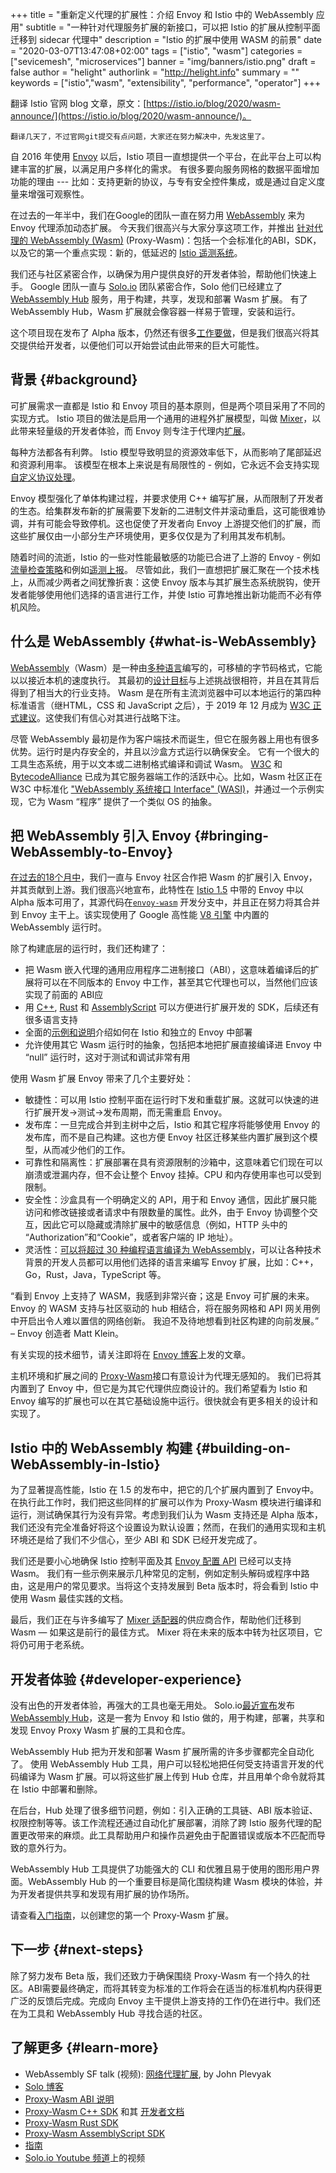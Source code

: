 +++
title = "重新定义代理的扩展性：介绍 Envoy 和 Istio 中的 WebAssembly 应用"
subtitle = "一种针对代理服务扩展的新接口，可以把 Istio 的扩展从控制平面迁移到 sidecar 代理中"
description = "Istio 的扩展中使用 WASM 的前景"
date = "2020-03-07T13:47:08+02:00"
tags = ["istio", "wasm"]
categories = ["sevicemesh", "microservices"]
banner = "img/banners/istio.png"
draft = false
author = "helight"
authorlink = "http://helight.info"
summary = ""
keywords = ["istio","wasm", "extensibility", "performance", "operator"]
+++


翻译 Istio 官网 blog 文章，原文：[https://istio.io/blog/2020/wasm-announce/](https://istio.io/blog/2020/wasm-announce/)。

    翻译几天了，不过官网git提交有点问题，大家还在努力解决中，先发这里了。

自 2016 年使用 [Envoy](https://www.envoyproxy.io/) 以后，Istio 项目一直想提供一个平台，在此平台上可以构建丰富的扩展，以满足用户多样化的需求。 有很多要向服务网格的数据平面增加功能的理由 --- 比如：支持更新的协议，与专有安全控件集成，或是通过自定义度量来增强可观察性。

在过去的一年半中，我们在Google的团队一直在努力用 [WebAssembly](https://webassembly.org/) 来为 Envoy 代理添加动态扩展。 今天我们很高兴与大家分享这项工作，并推出 [针对代理的 WebAssembly (Wasm)](https://github.com/proxy-wasm/spec) (Proxy-Wasm)：包括一个会标准化的ABI，SDK，以及它的第一个重点实现：新的，低延迟的 [Istio 遥测系统](https://istio.io/zh/docs/reference/config/telemetry)。

我们还与社区紧密合作，以确保为用户提供良好的开发者体验，帮助他们快速上手。 Google 团队一直与 [Solo.io](https://solo.io) 团队紧密合作，Solo 他们已经建立了 [WebAssembly Hub](https://webassemblyhub.io/) 服务，用于构建，共享，发现和部署 Wasm 扩展。 有了 WebAssembly Hub，Wasm 扩展就会像容器一样易于管理，安装和运行。

这个项目现在发布了 Alpha 版本，仍然还有很多[工作要做](#next-steps)，但是我们很高兴将其交提供给开发者，以便他们可以开始尝试由此带来的巨大可能性。

## 背景 {#background}

可扩展需求一直都是 Istio 和 Envoy 项目的基本原则，但是两个项目采用了不同的实现方式。 Istio 项目的做法是启用一个通用的进程外扩展模型，叫做 [Mixer](https://istio.io/zh/docs/reference/config/policy-and-telemetry/mixer-overview/)，以此带来轻量级的开发者体验，而 Envoy 则专注于代理内[扩展](https://www.envoyproxy.io/docs/envoy/latest/extending/extending)。

每种方法都各有利弊。 Istio 模型导致明显的资源效率低下，从而影响了尾部延迟和资源利用率。 该模型在根本上来说是有局限性的 - 例如，它永远不会支持实现[自定义协议处理](https://blog.envoyproxy.io/how-to-write-envoy-filters-like-a-ninja-part-1-d166e5abec09)。

Envoy 模型强化了单体构建过程，并要求使用 C++ 编写扩展，从而限制了开发者的生态。给集群发布新的扩展需要下发新的二进制文件并滚动重启，这可能很难协调，并有可能会导致停机。这也促使了开发者向 Envoy 上游提交他们的扩展，而这些扩展仅由一小部分生产环境使用，更多仅仅是为了利用其发布机制。

随着时间的流逝，Istio 的一些对性能最敏感的功能已合进了上游的 Envoy - 例如[流量检查策略](https://www.envoyproxy.io/docs/envoy/latest/intro/arch_overview/security/rbac_filter)和例如[遥测上报](https://istio.io/zh/docs/reference/config/telemetry/metrics/)。 尽管如此，我们一直想把扩展汇聚在一个技术栈上，从而减少两者之间犹豫折衷：这使 Envoy 版本与其扩展生态系统脱钩，使开发者能够使用他们选择的语言进行工作，并使 Istio 可靠地推出新功能而不必有停机风险。

## 什么是 WebAssembly {#what-is-WebAssembly}

[WebAssembly](https://webassembly.org/)（Wasm）是一种由[多种语言](https://github.com/appcypher/awesome-wasm-langs)编写的，可移植的字节码格式，它能以以接近本机的速度执行。 其最初的[设计目标](https://webassembly.org/docs/high-level-goals/)与上述挑战很相符，并且在其背后得到了相当大的行业支持。 Wasm 是在所有主流浏览器中可以本地运行的第四种标准语言（继HTML，CSS 和 JavaScript 之后），于 2019 年 12 月成为 [W3C 正式建议](https://www.w3.org/TR/wasm-core-1/)。这使我们有信心对其进行战略下注。

尽管 WebAssembly 最初是作为客户端技术而诞生，但它在服务器上用也有很多优势。运行时是内存安全的，并且以沙盒方式运行以确保安全。 它有一个很大的工具生态系统，用于以文本或二进制格式编译和调试 Wasm。 [W3C](https://www.w3.org/) 和 [BytecodeAlliance](https://bytecodealliance.org/) 已成为其它服务器端工作的活跃中心。比如，Wasm 社区正在 W3C 中标准化 ["WebAssembly 系统接口 Interface" (WASI)](https://hacks.mozilla.org/2019/03/standardizing-wasi-a-webassembly-system-interface/)，并通过一个示例实现，它为 Wasm “程序” 提供了一个类似 OS 的抽象。

## 把 WebAssembly 引入 Envoy {#bringing-WebAssembly-to-Envoy}

[在过去的18个月中](https://github.com/envoyproxy/envoy/issues/4272)，我们一直与 Envoy 社区合作把 Wasm 的扩展引入 Envoy，并其贡献到上游。我们很高兴地宣布，此特性在 [Istio 1.5](/news/releases/1.5.x/announcing-1.5/) 中带的 Envoy 中以 Alpha 版本可用了，其源代码在[`envoy-wasm`](https://github.com/envoyproxy/envoy-wasm/) 开发分支中，并且正在努力将其合并到 Envoy 主干上。该实现使用了 Google 高性能 [V8 引擎](https://v8.dev/) 中内置的 WebAssembly 运行时。

除了构建底层的运行时，我们还构建了：

- 把 Wasm 嵌入代理的通用应用程序二进制接口（ABI），这意味着编译后的扩展将可以在不同版本的 Envoy 中工作，甚至其它代理也可以，当然他们应该实现了前面的 ABI应
- 用 [C++](https://github.com/proxy-wasm/proxy-wasm-cpp-sdk),
 [Rust](https://github.com/proxy-wasm/proxy-wasm-rust-sdk) 和 [AssemblyScript](https://github.com/solo-io/proxy-runtime) 可以方便进行扩展开发的 SDK，后续还有很多语言支持
- 全面的[示例和说明](https://docs.solo.io/web-assembly-hub/latest/tutorial_code/)介绍如何在 Istio 和独立的 Envoy 中部署
- 允许使用其它 Wasm 运行时的抽象，包括把本地把扩展直接编译进 Envoy 中 “null” 运行时，这对于测试和调试非常有用

使用 Wasm 扩展 Envoy 带来了几个主要好处：

- 敏捷性：可以用 Istio 控制平面在运行时下发和重载扩展。这就可以快速的进行扩展开发→测试→发布周期，而无需重启 Envoy。
- 发布库：一旦完成合并到主树中之后，Istio 和其它程序将能够使用 Envoy 的发布库，而不是自己构建。这也方便 Envoy 社区迁移某些内置扩展到这个模型，从而减少他们的工作。
- 可靠性和隔离性：扩展部署在具有资源限制的沙箱中，这意味着它们现在可以崩溃或泄漏内存，但不会让整个 Envoy 挂掉。CPU 和内存使用率也可以受到限制。
- 安全性：沙盒具有一个明确定义的 API，用于和 Envoy 通信，因此扩展只能访问和修改链接或者请求中有限数量的属性。此外，由于 Envoy 协调整个交互，因此它可以隐藏或清除扩展中的敏感信息（例如，HTTP 头中的 “Authorization”和“Cookie”，或者客户端的 IP 地址）。
- 灵活性：[可以将超过 30 种编程语言编译为 WebAssembly](https://github.com/appcypher/awesome-wasm-langs)，可以让各种技术背景的开发人员都可以用他们选择的语言来编写 Envoy 扩展，比如：C++，Go，Rust，Java，TypeScript 等。

“看到 Envoy 上支持了 WASM，我感到非常兴奋；这是 Envoy 可扩展的未来。Envoy 的 WASM 支持与社区驱动的 hub 相结合，将在服务网格和 API 网关用例中开启出令人难以置信的网络创新。 我迫不及待地想看到社区构建的向前发展。” – Envoy 创造者 Matt Klein。

有关实现的技术细节，请关注即将在 [Envoy 博客](https://blog.envoyproxy.io/)上发的文章。

主机环境和扩展之间的 [Proxy-Wasm](https://github.com/proxy-wasm)接口有意设计为代理无感知的。 我们已将其内置到了 Envoy 中，但它是为其它代理供应商设计的。我们希望看为 Istio 和 Envoy 编写的扩展也可以在其它基础设施中运行。很快就会有更多相关的设计和实现了。

## Istio 中的 WebAssembly 构建 {#building-on-WebAssembly-in-Istio}

为了显著提高性能，Istio 在 1.5 的发布中，把它的几个扩展内置到了 Envoy中。在执行此工作时，我们把这些同样的扩展可以作为 Proxy-Wasm 模块进行编译和运行，测试确保其行为没有异常。考虑到我们认为 Wasm 支持还是 Alpha 版本，我们还没有完全准备好将这个设置设为默认设置；然而，在我们的通用实现和主机环境还是给了我们不少信心，至少 ABI 和 SDK 已经开发完成了。

我们还是要小心地确保 Istio 控制平面及其 [Envoy 配置 API](https://istio.io/zh/docs/reference/config/networking/envoy-filter/) 已经可以支持 Wasm。 我们有一些示例来展示几种常见的定制，例如定制头解码或程序中路由，这是用户的常见要求。当将这个支持发展到 Beta 版本时，将会看到 Istio 中使用 Wasm 最佳实践的文档。

最后，我们正在与许多编写了 [Mixer 适配器](https://istio.io/zh/docs/reference/config/policy-and-telemetry/adapters/)的供应商合作，帮助他们迁移到 Wasm — 如果这是前行的最佳方式。 Mixer 将在未来的版本中转为社区项目，它将仍可用于老系统。

## 开发者体验 {#developer-experience}

没有出色的开发者体验，再强大的工具也毫无用处。 Solo.io[最近宣布]((https://www.solo.io/blog/an-extended-and-improved-webassembly-hub-to-helps-bring-the-power-of-webassembly-to-envoy-and-istio/) )发布 [WebAssembly Hub](https://webassemblyhub.io/)，这是一套为 Envoy 和 Istio 做的，用于构建，部署，共享和发现 Envoy Proxy Wasm 扩展的工具和仓库。

WebAssembly Hub 把为开发和部署 Wasm 扩展所需的许多步骤都完全自动化了。 使用 WebAssembly Hub 工具，用户可以轻松地把任何受支持语言开发的代码编译为 Wasm 扩展。可以将这些扩展上传到 Hub 仓库，并且用单个命令就将其在 Istio 中部署和删除。

在后台，Hub 处理了很多细节问题，例如：引入正确的工具链、ABI 版本验证、权限控制等等。该工作流程还通过自动化扩展部署，消除了跨 Istio 服务代理的配置更改带来的麻烦。此工具帮助用户和操作员避免由于配置错误或版本不匹配而导致的意外行为。

WebAssembly Hub 工具提供了功能强大的 CLI 和优雅且易于使用的图形用户界面。WebAssembly Hub 的一个重要目标是简化围绕构建 Wasm 模块的体验，并为开发者提供共享和发现有用扩展的协作场所。

请查看[入门指南](https://docs.solo.io/web-assembly-hub/latest/tutorial_code/)，以创建您的第一个 Proxy-Wasm 扩展。

## 下一步 {#next-steps}

除了努力发布 Beta 版，我们还致力于确保围绕 Proxy-Wasm 有一个持久的社区。ABI需要最终确定，而将其转变为标准的工作将会在适当的标准机构内获得更广泛的反馈后完成。完成向 Envoy 主干提供上游支持的工作仍在进行中。我们还在为工具和 WebAssembly Hub 寻找合适的社区。

## 了解更多 {#learn-more}

-   WebAssembly SF talk (视频): [网络代理扩展](https://www.youtube.com/watch?v=OIUPf8m7CGA), by John Plevyak
-   [Solo 博客](https://www.solo.io/blog/an-extended-and-improved-webassembly-hub-to-helps-bring-the-power-of-webassembly-to-envoy-and-istio/)
- [Proxy-Wasm ABI 说明](https://github.com/proxy-wasm/spec)
- [Proxy-Wasm C++ SDK](https://github.com/proxy-wasm/proxy-wasm-cpp-sdk/blob/master/docs/wasm_filter.md) 和其 [开发者文档](https://github.com/proxy-wasm/proxy-wasm-cpp-sdk/blob/master/docs/wasm_filter.md)
- [Proxy-Wasm Rust SDK](https://github.com/proxy-wasm/proxy-wasm-rust-sdk)
- [Proxy-Wasm AssemblyScript SDK](https://github.com/solo-io/proxy-runtime)
- [指南](https://docs.solo.io/web-assembly-hub/latest/tutorial_code/)
- [Solo.io Youtube 频道](https://www.youtube.com/channel/UCuketWAG3WqYjjxtQ9Q8ApQ)上的视频
